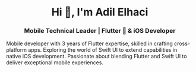 <h1 align="center">Hi 👋, I'm Adil Elhaci</h1>
<h3 align="center">Mobile Technical Leader | Flutter 💙 & iOS Developer</h3>


Mobile developer with 3 years of Flutter expertise, skilled in crafting cross-platform apps. Exploring the world of Swift UI to extend capabilities in native iOS development. Passionate about blending Flutter and Swift UI to deliver exceptional mobile experiences.

<!--
**AdilElhaci/AdilElhaci** is a ✨ _special_ ✨ repository because its `README.md` (this file) appears on your GitHub profile.

Here are some ideas to get you started:

- 🔭 I’m currently working on ...
- 🌱 I’m currently learning ...
- 👯 I’m looking to collaborate on ...
- 🤔 I’m looking for help with ...
- 💬 Ask me about ...
- 📫 How to reach me: ...
- 😄 Pronouns: ...
- ⚡ Fun fact: ...
-->

